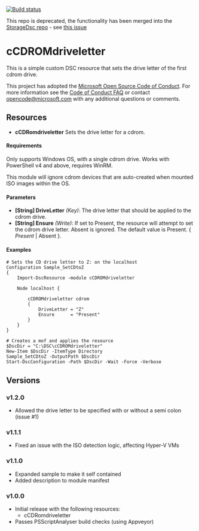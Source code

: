 [![Build status](https://ci.appveyor.com/api/projects/status/7mccrx1uwn4gnuhp/branch/master?svg=true)](https://ci.appveyor.com/project/kewalaka/ccdromdriveletter)

This repo is deprecated, the functionality has been merged into the [StorageDsc repo](https://github.com/PowerShell/StorageDsc) - see [this issue](https://github.com/kewalaka/cCDROMdriveletter/issues/3)

# cCDROMdriveletter

This is a simple custom DSC resource that sets the drive letter of the first cdrom drive.

This project has adopted the [Microsoft Open Source Code of Conduct](https://opensource.microsoft.com/codeofconduct/).
For more information see the [Code of Conduct FAQ](https://opensource.microsoft.com/codeofconduct/faq/) or contact [opencode@microsoft.com](mailto:opencode@microsoft.com) with any additional questions or comments.

## Resources

* **cCDRomdriveletter** Sets the drive letter for a cdrom.

#### Requirements

Only supports Windows OS, with a single cdrom drive.  Works with PowerShell v4 and above, requires WinRM.

This module will ignore cdrom devices that are auto-created when mounted ISO images within the OS.

#### Parameters

* **[String] DriveLetter** _(Key)_: The drive letter that should be applied to the cdrom drive.
* **[String] Ensure** _(Write)_: If set to Present, the resource will attempt to set the cdrom drive letter.  Absent is ignored.  The default value is Present. { *Present* | Absent }.

#### Examples

```
# Sets the CD drive letter to Z: on the localhost 
Configuration Sample_SetCDtoZ
{   
    Import-DscResource -module cCDROMdriveletter

    Node localhost {

        cCDROMdriveletter cdrom
        {
            DriveLetter = "Z"
            Ensure      = "Present"
        }
    }
}

# Creates a mof and applies the resource
$DscDir = "C:\DSC\cCDROMdriveletter"
New-Item $DscDir -ItemType Directory 
Sample_SetCDtoZ -OutputPath $DscDir
Start-DscConfiguration -Path $DscDir -Wait -Force -Verbose
```

## Versions

### v1.2.0

 * Allowed the drive letter to be specified with or without a semi colon (issue #1)

### v1.1.1

 * Fixed an issue with the ISO detection logic, affecting Hyper-V VMs

### v1.1.0

 * Expanded sample to make it self contained
 * Added description to module manifest
 
### v1.0.0

* Initial release with the following resources:
  * cCDRomdriveletter
* Passes PSScriptAnalyser build checks (using Appveyor)


